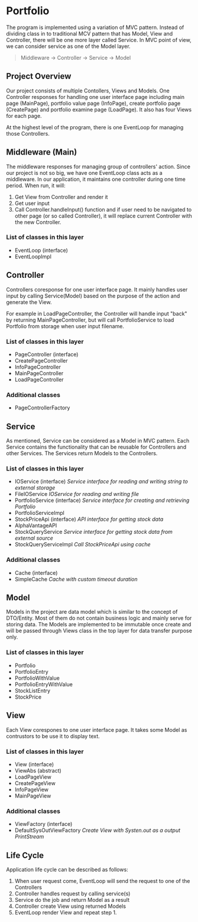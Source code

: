 # Portfolio

The program is implemented using a variation of MVC pattern. Instead of dividing class in to traditional MCV pattern that has Model, View and Controller, there will be one more layer called Service. In MVC point of view, we can consider service as one of the Model layer. 

> Middleware -> Controller -> Service -> Model

## Project Overview

Our project consists of multiple Contollers, Views and Models. One Controller responses for handling one user interface page including main page (MainPage), portfolio value page (InfoPage), create portfolio page (CreatePage) and portfolio examine page (LoadPage). It also has four Views for each page. 

At the highest level of the program, there is one EventLoop for managing those Controllers.

## Middleware (Main)
The middleware responses for managing group of controllers' action.
Since our project is not so big, we have one EventLoop class acts as a middleware. In our application, it maintains one controller during one time period. When run, it will:
1. Get View from Controller and render it
2. Get user input
3. Call Controller.handleInput() function and if user need to be navigated to other page (or so called Controller), it will replace current Controller with the new Controller.

### List of classes in this layer
- EventLoop (interface)
- EventLoopImpl

## Controller
Controllers coresponse for one user interface page. It mainly handles user input by calling Service(Model) based on the purpose of the action and generate the View. 

For example in LoadPageController, the Controller will handle input "back" by returning MainPageController, but will call PortfolioService to load Portfolio from storage when user input filename.

### List of classes in this layer
- PageController (interface)
- CreatePageController
- InfoPageController
- MainPageController
- LoadPageController
  
### Additional classes
- PageControllerFactory

## Service
As mentioned, Service can be considered as a Model in MVC pattern. Each Service contains the functionality that can be reusable for Controllers and other Services. The Services return Models to the Controllers.

### List of classes in this layer
- IOService (interface) *Service interface for reading and writing string to external storage*
- FileIOService *IOService for reading and writing file*
- PortfolioService (interface) *Service interface for creating and retrieving Portfolio*
- PortfolioServiceImpl 
- StockPriceApi (interface) *API interface for getting stock data*
- AlphaVantageAPI
- StockQueryService *Service interface for getting stock data from external source*
- StockQueryServiceImpl *Call StockPriceApi using cache*

### Additional classes
- Cache (interface)
- SimpleCache *Cache with custom timeout duration*

## Model
Models in the project are data model which is similar to the concept of DTO/Entity. Most of them do not contain business logic and mainly serve for storing data. The Models are implemented to be immutable once create and will be passed through Views class in the top layer for data transfer purpose only. 

### List of classes in this layer
- Portfolio
- PortfolioEntry
- PortfolioWithValue
- PortfolioEntryWithValue
- StockListEntry
- StockPrice

## View
Each View corespones to one user interface page. It takes some Model as contrustors to be use it to display text.

### List of classes in this layer
- View (interface)
- ViewAbs (abstract)
- LoadPageView
- CreatePageView
- InfoPageView
- MainPageView

### Additional classes
- ViewFactory (interface)
- DefaultSysOutViewFactory *Create View with Systen.out as a output PrintStream*

## Life Cycle
Application life cycle can be described as follows: 
1. When user request come, EventLoop will send the request to one of the Controllers
2. Controller handles request by calling service(s)
3. Service do the job and return Model as a result 
4. Controller create View using returned Models
5. EventLoop render View and repeat step 1.
